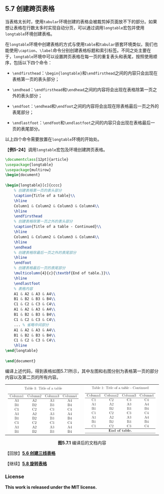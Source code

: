 ## 5.7 创建跨页表格

当表格太长时，使用`tabular`环境创建的表格会被裁剪掉页面放不下的部分。如果想让表格在行数太多时实现自动分页，可以通过调用`longtable`宏包并使用`longtable`环境创建表格。

在`longtable`环境中创建表格的方式与使用`table`和`tabular`嵌套环境类似，我们也能使用`\caption`、`\label`命令分别创建表格标题和索引标签。不同之处主要在于，`longtable`环境中可以设置跨页表格在每一页的重复表头和表尾，按照使用顺序，包括以下四个命令：

- `\endfirsthead`：`\begin{longtable}`和`\endfirsthead`之间的内容只会出现在表格第一页的表头部分；

- `\endhead`：`\endfirsthead`和`\endhead`之间的内容将会出现在表格除第一页之外的表头部分；

- `\endfoot`：`\endhead`和`\endfoot`之间的内容将会出现在除表格最后一页之外的表尾部分；

- `\endlastfoot`：`\endfoot`和`\endlastfoot`之间的内容只会出现在表格最后一页的表尾部分。

以上四个命令需要放置在`longtable`环境的开始处。

【**例5-24**】调用`longtable`宏包及环境创建跨页表格。

```tex
\documentclass[12pt]{article}
\usepackage{longtable}
\usepackage{multirow}
\begin{document}

\begin{longtable}[c]{cccc}
    % 创建表格第一页的表头部分
    \caption{Title of a table}\\
    \hline
    Column1 & Column2 & Column3 & Column4\\
    \hline
    \endfirsthead
    % 创建表格除第一页之外的表头部分
    \caption{Title of a table - Continued}\\
    \hline
    Column1 & Column2 & Column3 & Column4\\
    \hline
    \endhead
    % 创建表格除最后一页之外的表尾部分
    \hline
    \endfoot
    % 创建表格最后一页的表尾部分
    \multicolumn{4}{c}{\textbf{End of table.}}\\
    \hline
    \endlastfoot
    % 表格内容
    A1 & A2 & A3 & A4\\
    B1 & B2 & B3 & B4\\
    C1 & C2 & C3 & C4\\
    A1 & A2 & A3 & A4\\
    B1 & B2 & B3 & B4\\
    C1 & C2 & C3 & C4\\
    ... % 省略中间部分
    A1 & A2 & A3 & A4\\
    B1 & B2 & B3 & B4\\
    C1 & C2 & C3 & C4\\
    \hline
\end{longtable}

\end{document}
```

编译上述代码，得到表格如图5.7.1所示，其中左图和右图分别为表格第一页的部分内容以及第二页的所有内容。

<p align="center">
<table>
<tr>
<td><img align="middle" src="graphics/eg5_19_1.png" width="450"></td>
<td><img align="middle" src="graphics/eg5_19_2.png" width="450"></td>
</tr>
</table>
</p>

<center><b>图5.7.1</b> 编译后的文档内容</center>


【回放】[**5.6 创建三线表格**](https://nbviewer.jupyter.org/github/xinychen/latex-cookbook/blob/main/chapter-5/section6.ipynb)

【继续】[**5.8 旋转表格**](https://nbviewer.jupyter.org/github/xinychen/latex-cookbook/blob/main/chapter-5/section8.ipynb)

### License

<div class="alert alert-block alert-danger">
<b>This work is released under the MIT license.</b>
</div>
